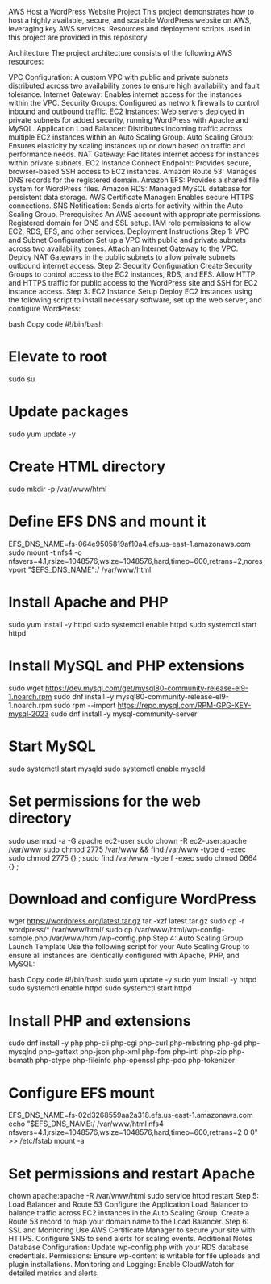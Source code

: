 AWS Host a WordPress Website Project
This project demonstrates how to host a highly available, secure, and scalable WordPress website on AWS, leveraging key AWS services. Resources and deployment scripts used in this project are provided in this repository.

Architecture
The project architecture consists of the following AWS resources:

VPC Configuration: A custom VPC with public and private subnets distributed across two availability zones to ensure high availability and fault tolerance.
Internet Gateway: Enables internet access for the instances within the VPC.
Security Groups: Configured as network firewalls to control inbound and outbound traffic.
EC2 Instances: Web servers deployed in private subnets for added security, running WordPress with Apache and MySQL.
Application Load Balancer: Distributes incoming traffic across multiple EC2 instances within an Auto Scaling Group.
Auto Scaling Group: Ensures elasticity by scaling instances up or down based on traffic and performance needs.
NAT Gateway: Facilitates internet access for instances within private subnets.
EC2 Instance Connect Endpoint: Provides secure, browser-based SSH access to EC2 instances.
Amazon Route 53: Manages DNS records for the registered domain.
Amazon EFS: Provides a shared file system for WordPress files.
Amazon RDS: Managed MySQL database for persistent data storage.
AWS Certificate Manager: Enables secure HTTPS connections.
SNS Notification: Sends alerts for activity within the Auto Scaling Group.
Prerequisites
An AWS account with appropriate permissions.
Registered domain for DNS and SSL setup.
IAM role permissions to allow EC2, RDS, EFS, and other services.
Deployment Instructions
Step 1: VPC and Subnet Configuration
Set up a VPC with public and private subnets across two availability zones.
Attach an Internet Gateway to the VPC.
Deploy NAT Gateways in the public subnets to allow private subnets outbound internet access.
Step 2: Security Configuration
Create Security Groups to control access to the EC2 instances, RDS, and EFS.
Allow HTTP and HTTPS traffic for public access to the WordPress site and SSH for EC2 instance access.
Step 3: EC2 Instance Setup
Deploy EC2 instances using the following script to install necessary software, set up the web server, and configure WordPress:

bash
Copy code
#!/bin/bash
# Elevate to root
sudo su

# Update packages
sudo yum update -y

# Create HTML directory
sudo mkdir -p /var/www/html

# Define EFS DNS and mount it
EFS_DNS_NAME=fs-064e9505819af10a4.efs.us-east-1.amazonaws.com
sudo mount -t nfs4 -o nfsvers=4.1,rsize=1048576,wsize=1048576,hard,timeo=600,retrans=2,noresvport "$EFS_DNS_NAME":/ /var/www/html

# Install Apache and PHP
sudo yum install -y httpd
sudo systemctl enable httpd
sudo systemctl start httpd

# Install MySQL and PHP extensions
sudo wget https://dev.mysql.com/get/mysql80-community-release-el9-1.noarch.rpm
sudo dnf install -y mysql80-community-release-el9-1.noarch.rpm
sudo rpm --import https://repo.mysql.com/RPM-GPG-KEY-mysql-2023
sudo dnf install -y mysql-community-server

# Start MySQL
sudo systemctl start mysqld
sudo systemctl enable mysqld

# Set permissions for the web directory
sudo usermod -a -G apache ec2-user
sudo chown -R ec2-user:apache /var/www
sudo chmod 2775 /var/www && find /var/www -type d -exec sudo chmod 2775 {} \;
sudo find /var/www -type f -exec sudo chmod 0664 {} \;

# Download and configure WordPress
wget https://wordpress.org/latest.tar.gz
tar -xzf latest.tar.gz
sudo cp -r wordpress/* /var/www/html/
sudo cp /var/www/html/wp-config-sample.php /var/www/html/wp-config.php
Step 4: Auto Scaling Group Launch Template
Use the following script for your Auto Scaling Group to ensure all instances are identically configured with Apache, PHP, and MySQL:

bash
Copy code
#!/bin/bash
sudo yum update -y
sudo yum install -y httpd
sudo systemctl enable httpd
sudo systemctl start httpd

# Install PHP and extensions
sudo dnf install -y php php-cli php-cgi php-curl php-mbstring php-gd php-mysqlnd php-gettext php-json php-xml php-fpm php-intl php-zip php-bcmath php-ctype php-fileinfo php-openssl php-pdo php-tokenizer

# Configure EFS mount
EFS_DNS_NAME=fs-02d3268559aa2a318.efs.us-east-1.amazonaws.com
echo "$EFS_DNS_NAME:/ /var/www/html nfs4 nfsvers=4.1,rsize=1048576,wsize=1048576,hard,timeo=600,retrans=2 0 0" >> /etc/fstab
mount -a

# Set permissions and restart Apache
chown apache:apache -R /var/www/html
sudo service httpd restart
Step 5: Load Balancer and Route 53
Configure the Application Load Balancer to balance traffic across EC2 instances in the Auto Scaling Group.
Create a Route 53 record to map your domain name to the Load Balancer.
Step 6: SSL and Monitoring
Use AWS Certificate Manager to secure your site with HTTPS.
Configure SNS to send alerts for scaling events.
Additional Notes
Database Configuration: Update wp-config.php with your RDS database credentials.
Permissions: Ensure wp-content is writable for file uploads and plugin installations.
Monitoring and Logging: Enable CloudWatch for detailed metrics and alerts.

